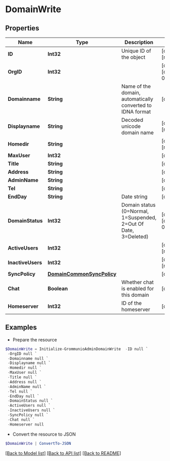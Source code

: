 # DomainWrite
## Properties

Name | Type | Description | Notes
------------ | ------------- | ------------- | -------------
**ID** | **Int32** | Unique ID of the object | [optional] [readonly] 
**OrgID** | **Int32** |  | [optional] [default to 0]
**Domainname** | **String** | Name of the domain, automatically converted to IDNA format | [optional] 
**Displayname** | **String** | Decoded unicode domain name | [optional] [readonly] 
**Homedir** | **String** |  | [optional] [readonly] 
**MaxUser** | **Int32** |  | [optional] 
**Title** | **String** |  | [optional] 
**Address** | **String** |  | [optional] 
**AdminName** | **String** |  | [optional] 
**Tel** | **String** |  | [optional] 
**EndDay** | **String** | Date string | [optional] 
**DomainStatus** | **Int32** | Domain status (0&#x3D;Normal, 1&#x3D;Suspended, 2&#x3D;Out Of Date, 3&#x3D;Deleted) | [optional] [default to 0]
**ActiveUsers** | **Int32** |  | [optional] [readonly] 
**InactiveUsers** | **Int32** |  | [optional] [readonly] 
**SyncPolicy** | [**DomainCommonSyncPolicy**](DomainCommonSyncPolicy.md) |  | [optional] 
**Chat** | **Boolean** | Whether chat is enabled for this domain | [optional] 
**Homeserver** | **Int32** | ID of the homeserver | [optional] 

## Examples

- Prepare the resource
```powershell
$DomainWrite = Initialize-GrommunioAdminDomainWrite  -ID null `
 -OrgID null `
 -Domainname null `
 -Displayname null `
 -Homedir null `
 -MaxUser null `
 -Title null `
 -Address null `
 -AdminName null `
 -Tel null `
 -EndDay null `
 -DomainStatus null `
 -ActiveUsers null `
 -InactiveUsers null `
 -SyncPolicy null `
 -Chat null `
 -Homeserver null
```

- Convert the resource to JSON
```powershell
$DomainWrite | ConvertTo-JSON
```

[[Back to Model list]](../README.md#documentation-for-models) [[Back to API list]](../README.md#documentation-for-api-endpoints) [[Back to README]](../README.md)

